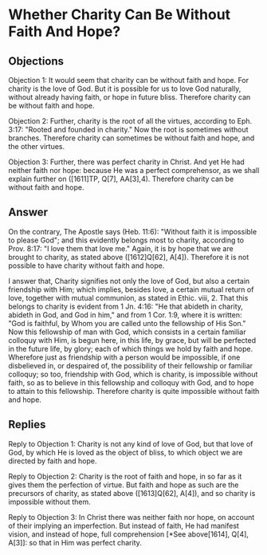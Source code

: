 # Whether Charity Can Be Without Faith And Hope?

## Objections

Objection 1: It would seem that charity can be without faith and hope. For charity is the love of God. But it is possible for us to love God naturally, without already having faith, or hope in future bliss. Therefore charity can be without faith and hope.

Objection 2: Further, charity is the root of all the virtues, according to Eph. 3:17: "Rooted and founded in charity." Now the root is sometimes without branches. Therefore charity can sometimes be without faith and hope, and the other virtues.

Objection 3: Further, there was perfect charity in Christ. And yet He had neither faith nor hope: because He was a perfect comprehensor, as we shall explain further on ([1611]TP, Q[7], AA[3],4). Therefore charity can be without faith and hope.

## Answer

On the contrary, The Apostle says (Heb. 11:6): "Without faith it is impossible to please God"; and this evidently belongs most to charity, according to Prov. 8:17: "I love them that love me." Again, it is by hope that we are brought to charity, as stated above ([1612]Q[62], A[4]). Therefore it is not possible to have charity without faith and hope.

I answer that, Charity signifies not only the love of God, but also a certain friendship with Him; which implies, besides love, a certain mutual return of love, together with mutual communion, as stated in Ethic. viii, 2. That this belongs to charity is evident from 1 Jn. 4:16: "He that abideth in charity, abideth in God, and God in him," and from 1 Cor. 1:9, where it is written: "God is faithful, by Whom you are called unto the fellowship of His Son." Now this fellowship of man with God, which consists in a certain familiar colloquy with Him, is begun here, in this life, by grace, but will be perfected in the future life, by glory; each of which things we hold by faith and hope. Wherefore just as friendship with a person would be impossible, if one disbelieved in, or despaired of, the possibility of their fellowship or familiar colloquy; so too, friendship with God, which is charity, is impossible without faith, so as to believe in this fellowship and colloquy with God, and to hope to attain to this fellowship. Therefore charity is quite impossible without faith and hope.

## Replies

Reply to Objection 1: Charity is not any kind of love of God, but that love of God, by which He is loved as the object of bliss, to which object we are directed by faith and hope.

Reply to Objection 2: Charity is the root of faith and hope, in so far as it gives them the perfection of virtue. But faith and hope as such are the precursors of charity, as stated above ([1613]Q[62], A[4]), and so charity is impossible without them.

Reply to Objection 3: In Christ there was neither faith nor hope, on account of their implying an imperfection. But instead of faith, He had manifest vision, and instead of hope, full comprehension [*See above[1614], Q[4], A[3]]: so that in Him was perfect charity.